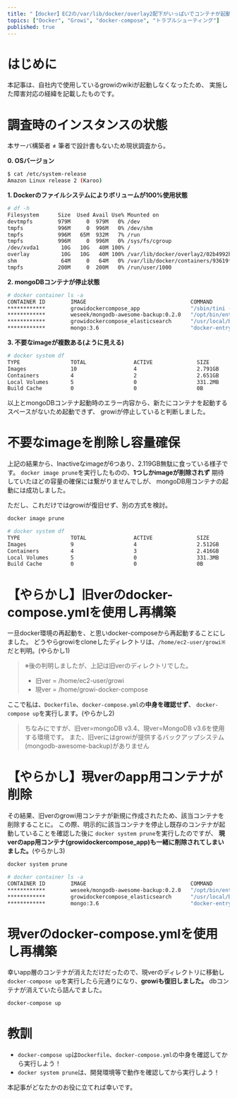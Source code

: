 ```yaml
---
title: "【docker】EC2の/var/lib/docker/overlay2配下がいっぱいでコンテナが起動できなくなった際の障害対応備忘録"
topics: ["Docker", "Growi", "docker-compose", "トラブルシューティング"]
published: true
---
```


# はじめに

本記事は、自社内で使用しているgrowiのwikiが起動しなくなったため、
実施した障害対応の経緯を記載したものです。

# 調査時のインスタンスの状態

本サーバ構築者 ≠ 筆者で設計書もないため現状調査から。

**0. OSバージョン**

```bash
$ cat /etc/system-release
Amazon Linux release 2 (Karoo)
```

**1. Dockerのファイルシステムによりボリュームが100%使用状態**

```bash
# df -h
Filesystem      Size  Used Avail Use% Mounted on
devtmpfs        979M     0  979M   0% /dev
tmpfs           996M     0  996M   0% /dev/shm
tmpfs           996M   65M  932M   7% /run
tmpfs           996M     0  996M   0% /sys/fs/cgroup
/dev/xvda1       10G   10G   40M 100% /
overlay          10G   10G   40M 100% /var/lib/docker/overlay2/02b4992bc313c1c905ef3ad1477f0d7e346de53fa5e10c6294760618f1bc8015/merged
shm              64M     0   64M   0% /var/lib/docker/containers/93619fdb0a767352068c02a520a9f56bfdee1ffef2dc7a6c6b2648523231e76e/mounts/shm
tmpfs           200M     0  200M   0% /run/user/1000
```

**2. mongoDBコンテナが停止状態**

```bash
# docker container ls -a
CONTAINER ID        IMAGE                                 COMMAND                  CREATED             STATUS                     PORTS                    NAMES
************        growidockercompose_app                "/sbin/tini -e 143 -…"   2 years ago         Up 5 days                  0.0.0.0:3000->3000/tcp   growidockercompose_app_1
************        weseek/mongodb-awesome-backup:0.2.0   "/opt/bin/entrypoint…"   2 years ago         Exited (137) 5 weeks ago                            growidockercompose_backup_1
************        growidockercompose_elasticsearch      "/usr/local/bin/dock…"   2 years ago         Up 8 days                  9200/tcp, 9300/tcp       growidockercompose_elasticsearch_1
************        mongo:3.6                             "docker-entrypoint.s…"   2 years ago         Exited (255) 8 days ago    27017/tcp                growidockercompose_mongo_1
```

**3. 不要なimageが複数ある(ように見える)**

```bash
# docker system df
TYPE                TOTAL               ACTIVE              SIZE                RECLAIMABLE
Images              10                  4                   2.791GB             2.119GB (75%)
Containers          4                   2                   2.651GB             525.6MB (19%)
Local Volumes       5                   0                   331.2MB             331.2MB (100%)
Build Cache         0                   0                   0B                  0B
```

以上とmongoDBコンテナ起動時のエラー内容から、新たにコンテナを起動するスペースがないため起動できず、
growiが停止していると判断しました。

# 不要なimageを削除し容量確保

上記の結果から、Inactiveなimageが6つあり、2.119GB無駄に食っている様子です。
`docker image prune`を実行したものの、**1つしかimageが削除されず**
期待していたほどの容量の確保には繋がりませんでしが、
mongoDB用コンテナの起動には成功しました。

ただし、これだけではgrowiが復旧せず、別の方式を検討。

```bash
docker image prune
```

```bash
# docker system df
TYPE                TOTAL               ACTIVE              SIZE                RECLAIMABLE
Images              9                   4                   2.512GB             1.84GB (73%)
Containers          4                   3                   2.416GB             525.6MB (21%)
Local Volumes       5                   0                   331.3MB             331.3MB (100%)
Build Cache         0                   0                   0B                  0B
```

# 【やらかし】旧verのdocker-compose.ymlを使用し再構築

一旦docker環境の再起動を、と思いdocker-composeから再起動することにしました。
どうやらgrowiをcloneしたディレクトリは、`/home/ec2-user/growi※`だと判明。(やらかし1)

>※後の判明しましたが、上記は旧verのディレクトリでした。
>
>* 旧ver = /home/ec2-user/growi
>* 現ver = /home/growi-docker-compose

ここで私は、`Dockerfile`、`docker-compose.yml`の**中身を確認せず**、
`docker-compose up`を実行します。(やらかし2)

>ちなみにですが、旧ver=mongoDB v3.4、現ver=MongoDB v3.6を使用する環境です。
>また、旧verにはgrowiが提供するバックアップシステム(mongodb-awesome-backup)がありません

# 【やらかし】現verのapp用コンテナが削除

その結果、旧verのgrowi用コンテナが新規に作成されたため、該当コンテナを削除することに。
この際、明示的に該当コンテナを停止し既存のコンテナが起動していることを確認した後に
`docker system prune`を実行したのですが、
**現verのapp用コンテナ(growidockercompose_app)も一緒に削除されてしまいました。**(やらかし3)

```bash
docker system prune
```

```bash
# docker container ls -a
CONTAINER ID        IMAGE                                 COMMAND                  CREATED             STATUS                     PORTS                    NAMES
************        weseek/mongodb-awesome-backup:0.2.0   "/opt/bin/entrypoint…"   2 years ago         Exited (137) 5 weeks ago                            growidockercompose_backup_1
************        growidockercompose_elasticsearch      "/usr/local/bin/dock…"   2 years ago         Up 8 days                  9200/tcp, 9300/tcp       growidockercompose_elasticsearch_1
************        mongo:3.6                             "docker-entrypoint.s…"   2 years ago         Exited (255) 8 days ago    27017/tcp                growidockercompose_mongo_1
```

# 現verのdocker-compose.ymlを使用し再構築

幸いapp層のコンテナが消えただけだったので、現verのディレクトリに移動し
`docker-compose up`を実行したら元通りになり、**growiも復旧しました。**
dbコンテナが消えていたら詰んでました。

```bash
docker-compose up
```

# 教訓

* `docker-compose up`は`Dockerfile`、`docker-compose.yml`の中身を確認してから実行しよう！
* `docker system prune`は、開発環境等で動作を確認してから実行しよう！

本記事がどなたかのお役に立てれば幸いです。
